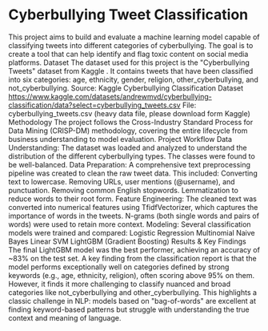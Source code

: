 # Cyberbullying Tweet Classification
This project aims to build and evaluate a machine learning model capable of classifying tweets into different categories of cyberbullying. The goal is to create a tool that can help identify and flag toxic content on social media platforms.
Dataset
The dataset used for this project is the "Cyberbullying Tweets" dataset from Kaggle . It contains tweets that have been classified into six categories: age, ethnicity, gender, religion, other_cyberbullying, and not_cyberbullying.
Source: Kaggle Cyberbullying Classification Dataset https://www.kaggle.com/datasets/andrewmvd/cyberbullying-classification/data?select=cyberbullying_tweets.csv
File: cyberbullying_tweets.csv (heavy data file, please download form Kaggle)
Methodology
The project follows the Cross-Industry Standard Process for Data Mining (CRISP-DM) methodology, covering the entire lifecycle from business understanding to model evaluation.
Project Workflow
Data Understanding: The dataset was loaded and analyzed to understand the distribution of the different cyberbullying types. The classes were found to be well-balanced.
Data Preparation: A comprehensive text preprocessing pipeline was created to clean the raw tweet data. This included:
Converting text to lowercase.
Removing URLs, user mentions (@username), and punctuation.
Removing common English stopwords.
Lemmatization to reduce words to their root form.
Feature Engineering: The cleaned text was converted into numerical features using TfidfVectorizer, which captures the importance of words in the tweets. N-grams (both single words and pairs of words) were used to retain more context.
Modeling: Several classification models were trained and compared:
Logistic Regression
Multinomial Naive Bayes
Linear SVM
LightGBM (Gradient Boosting)
Results & Key Findings
The final LightGBM model was the best performer, achieving an accuracy of ~83% on the test set.
A key finding from the classification report is that the model performs exceptionally well on categories defined by strong keywords (e.g., age, ethnicity, religion), often scoring above 95% on them. However, it finds it more challenging to classify nuanced and broad categories like not_cyberbullying and other_cyberbullying.
This highlights a classic challenge in NLP: models based on "bag-of-words" are excellent at finding keyword-based patterns but struggle with understanding the true context and meaning of language.
